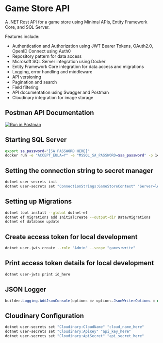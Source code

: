 # Game Store API
A .NET Rest API for a game store using Minimal APIs, Entity Framework Core, and SQL Server.

Features include:
- Authentication and Authorization using JWT Bearer Tokens, OAuth2.0, OpenID Connect using Auth0
- Repository pattern for data access
- Microsoft SQL Server integration using Docker
- Entity Framework Core integration for data access and migrations
- Logging, error handling and middleware
- API versioning
- Pagination and search
- Field filtering
- API documentation using Swagger and Postman
- Cloudinary integration for image storage

## Postman API Documentation
[![Run in Postman](https://run.pstmn.io/button.svg)](https://documenter.getpostman.com/view/26440641/2s93zE41DR)

## Starting SQL Server

```bash
export sa_password="[SA PASSWORD HERE]"
docker run -e "ACCEPT_EULA=Y" -e "MSSQL_SA_PASSWORD=$sa_password" -p 1433:1433 -v gamestoredb:/var/opt/mssql -d --rm --name mssql mcr.microsoft.com/mssql/server:2022-latest
```

## Setting the connection string to secret manager

```bash
dotnet user-secrets init
dotnet user-secrets set "ConnectionStrings:GameStoreContext" "Server=localhost; Database=GameStore; User Id=sa; Password=$sa_password; TrustServerCertificate=True"
```

## Setting up Migrations

```bash
dotnet tool install --global dotnet-ef
dotnet ef migrations add InitialCreate --output-dir Data/Migrations
dotnet ef database update
```

## Create access token for local development
  
```bash
dotnet user-jwts create --role "Admin" --scope "games:write"
```

## Print access token details for local development

```bash
dotnet user-jwts print id_here
```

## JSON Logger
```csharp
builder.Logging.AddJsonConsole(options => options.JsonWriterOptions = new() { Indented = true });
```

## Cloudinary Configuration
```bash
dotnet user-secrets set "Cloudinary:CloudName" "cloud_name_here"
dotnet user-secrets set "Cloudinary:ApiKey" "api_key_here"
dotnet user-secrets set "Cloudinary:ApiSecret" "api_secret_here"
```